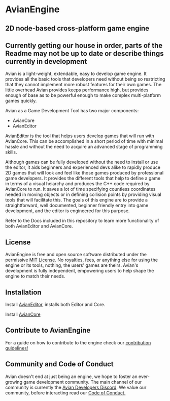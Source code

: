 # AvianEngine
## 2D node-based cross-platform game engine

## Currently getting our house in order, parts of the Readme may not be up to date or describe things currently in development

Avian is a light-weight, extendable, easy to develop game engine.
It provides all the basic tools that developers need without being so restricting that they cannot implement more robust features for their own games. 
The little overhead Avian provides keeps performance high, but provides enough of base as to be powerful enough to make complex multi-platform games quickly.

Avian as a Game Development Tool has two major components:
* AvianCore 
* AvianEditor

AvianEditor is the tool that helps users develop games that will run with AvianCore. 
This can be accomplished in a short period of time with minimal hassle and without the need to acquire an advanced stage of programming skills.

Although games can be fully developed without the need to install or use the editor, it aids beginners and experienced devs alike to rapidly produce 2D games that will look and feel like those games produced by professional game developers.
It provides the different tools that help to define a game in terms of a visual heiarchy and produces the C++ code required by AvianCore to run. 
It saves a lot of time specifying countless coordinates needed in moving objects or in defining collision points by providing visual tools that will facilitate this. 
The goals of this engine are to provide a straightforward, well documented, beginner friendly entry into game development, and the editor is engineered for this purpose.

Refer to the Docs included in this repository to learn more functionality of both AvianEditor and AvianCore. 

## License

AvianEngine is free and open source software distributed under the permissive [MIT License](LICENSE.txt "MIT License").
No royalties, fees, or anything else for using the engine or its tools, nothing, the users' games are theirs. 
Avian's development is fully independent, empowering users to help shape the engine to match their needs. 

## Installation

Install [AvianEditor,](https://www.duckduckgo.com) installs both Editor and Core.

Install [AvianCore](https://www.duckduckgo.com)

## Contribute to AvianEngine

For a guide on how to contribute to the engine check our [contribution guidelines!](Contributing.md "AvianEngine Contribution Guidelines")

## Community and Code of Conduct

Avian doesn't end at just being an engine, we hope to foster an ever-growing game development community.
The main channel of our community is currently the [Avian Developers Discord](https://discord.gg/QYHgdaZZH5).
We value our community, before interacting read our [Code of Conduct.](Code%20of%20Conduct.md "AvianEngine Code of Conduct")


